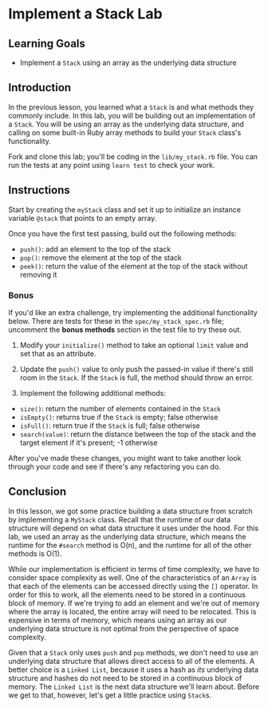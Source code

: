 # Implement a Stack Lab

## Learning Goals

- Implement a `Stack` using an array as the underlying data structure

## Introduction

In the previous lesson, you learned what a `Stack` is and what methods they
commonly include. In this lab, you will be building out an implementation of a
`Stack`. You will be using an array as the underlying data structure, and
calling on some built-in Ruby array methods to build your `Stack` class's
functionality.

Fork and clone this lab; you'll be coding in the `lib/my_stack.rb` file. You can
run the tests at any point using `learn test` to check your work.

## Instructions

Start by creating the `myStack` class and set it up to initialize an instance
variable `@stack` that points to an empty array.

Once you have the first test passing, build out the following methods:

- `push()`: add an element to the top of the stack
- `pop()`: remove the element at the top of the stack
- `peek()`: return the value of the element at the top of the stack without
  removing it

### Bonus

If you'd like an extra challenge, try implementing the additional functionality
below. There are tests for these in the `spec/my_stack_spec.rb` file; uncomment
the **bonus methods** section in the test file to try these out.

1) Modify your `initialize()` method to take an optional `limit` value and set
   that as an attribute.

2) Update the `push()` value to only push the passed-in value if there's still
   room in the `Stack`. If the `Stack` is full, the method should throw an
   error.

3) Implement the following additional methods:

- `size()`: return the number of elements contained in the `Stack`
- `isEmpty()`: returns true if the `Stack` is empty; false otherwise
- `isFull()`: return true if the `Stack` is full; false otherwise
- `search(value)`: return the distance between the top of the stack and the
  target element if it's present; -1 otherwise

After you've made these changes, you might want to take another look through
your code and see if there's any refactoring you can do.

## Conclusion

In this lesson, we got some practice building a data structure from scratch by
implementing a `MyStack` class. Recall that the runtime of our data structure
will depend on what data structure it uses under the hood. For this lab, we
used an array as the underlying data structure, which means the runtime for the
`#search` method is O(n), and the runtime for all of the other methods is O(1).

While our implementation is efficient in terms of time complexity, we have to
consider space complexity as well. One of the characteristics of an `Array` is
that each of the elements can be accessed directly using the `[]` operator. In
order for this to work, all the elements need to be stored in a continuous block
of memory. If we're trying to add an element and we're out of memory where the
array is located, the entire array will need to be relocated. This is expensive
in terms of memory, which means using an array as our underlying data structure
is not optimal from the perspective of space complexity.

Given that a `Stack` only uses `push` and `pop` methods, we don't need to use an
underlying data structure that allows direct access to all of the elements. A
better choice is a `Linked List`, because it uses a hash as _its_ underlying
data structure and hashes do not need to be stored in a continuous block of
memory. The `Linked List` is the next data structure we'll learn about. Before
we get to that, however, let's get a little practice using `Stack`s.
